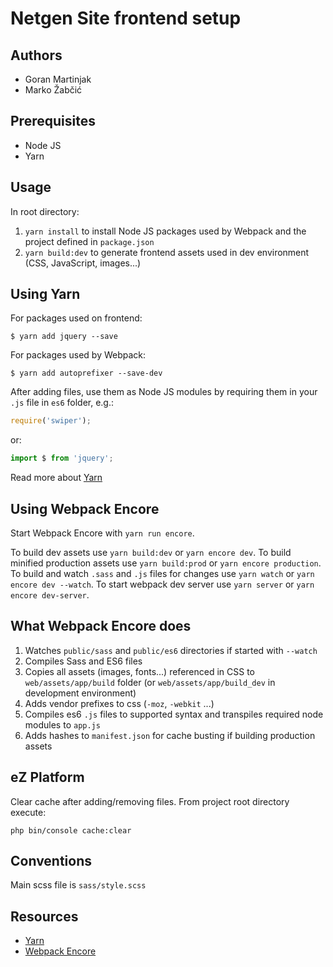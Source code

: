 Netgen Site frontend setup
==========================

Authors
-------

* Goran Martinjak
* Marko Žabčić

Prerequisites
-------------

* Node JS
* Yarn

Usage
-----

In root directory:

1. `yarn install` to install Node JS packages used by Webpack and the project defined in `package.json`
2. `yarn build:dev` to generate frontend assets used in dev environment (CSS, JavaScript, images...)


Using Yarn
----------

For packages used on frontend:

```shell
$ yarn add jquery --save
```

For packages used by Webpack:

```shell
$ yarn add autoprefixer --save-dev
```

After adding files, use them as Node JS modules by requiring them in your
`.js` file in `es6` folder, e.g.:

```javascript
require('swiper');
```

or:

```javascript
import $ from 'jquery';
```

Read more about [Yarn](https://yarnpkg.com)

Using Webpack Encore
--------------------

Start Webpack Encore with `yarn run encore`.

To build dev assets use `yarn build:dev` or `yarn encore dev`.
To build minified production assets use `yarn build:prod` or `yarn encore production`.
To build and watch `.sass` and `.js` files for changes use `yarn watch` or `yarn encore dev --watch`.
To start webpack dev server use `yarn server` or `yarn encore dev-server`.

What Webpack Encore does
------------------------

1. Watches `public/sass` and `public/es6` directories if started with `--watch`
2. Compiles Sass and ES6 files
3. Copies all assets (images, fonts...) referenced in CSS to `web/assets/app/build` folder (or `web/assets/app/build_dev` in development environment)
4. Adds vendor prefixes to css (`-moz`, `-webkit` ...)
5. Compiles es6 `.js` files to supported syntax and transpiles required node modules to `app.js`
6. Adds hashes to `manifest.json` for cache busting if building production assets

eZ Platform
-----------

Clear cache after adding/removing files. From project root directory execute:

```
php bin/console cache:clear
```

Conventions
-----------

Main scss file is `sass/style.scss`

Resources
---------

* [Yarn](https://yarnpkg.com)
* [Webpack Encore](http://symfony.com/doc/current/frontend.html)
